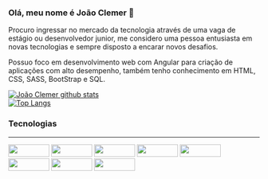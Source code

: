 ### Olá, meu nome é João Clemer 👋
 <p> Procuro ingressar no mercado da tecnologia através de uma vaga de estágio ou desenvolvedor junior, me considero uma pessoa entusiasta em novas tecnologias e sempre disposto a encarar novos desafios.</p>
<p> Possuo foco em desenvolvimento web com Angular para criação de aplicações com alto desempenho, também tenho conhecimento em HTML, CSS, SASS, BootStrap e SQL.</p>

[![João Clemer github stats](https://github-readme-stats-git-masterrstaa-rickstaa.vercel.app/api?username=JoaoClemer&show_icons=true&count_private=true&title_color=c7ffd1&icon_color=c7ffd1&text_color=00f0b1&bg_color=004d38)](https://github.com/JoaoClemer)
<br>
[![Top Langs](https://github-readme-stats-git-masterrstaa-rickstaa.vercel.app/api/top-langs/?username=JoaoClemer&layout=compact&card_width=448&title_color=c7ffd1&&text_color=00f0b1&bg_color=004d38)](https://github.com/JoaoClemer)

### Tecnologias
<hr>
  <div>
    <img aling ='center' height ="25" width="82" src="https://img.shields.io/badge/Angular-DD0031?style=for-the-badge&logo=angular&logoColor=white" /> 
    <img aling ='center' height ="25" width="82" src="https://img.shields.io/badge/JavaScript-F7DF1E?style=for-the-badge&logo=javascript&logoColor=black" />
    <img aling ='center' height ="25" width="82" src="https://img.shields.io/badge/TypeScript-007ACC?style=for-the-badge&logo=typescript&logoColor=white" />
    <img aling ='center' height ="25" width="82" src="https://img.shields.io/badge/HTML5-E34F26?style=for-the-badge&logo=html5&logoColor=white" />
    <img aling ='center' height ="25" width="82" src="https://img.shields.io/badge/CSS3-1572B6?style=for-the-badge&logo=css3&logoColor=white" />
    <img aling ='center' height ="25" width="82" src="https://img.shields.io/badge/GitHub-100000?style=for-the-badge&logo=github&logoColor=white" />          
    <img aling ='center' height ="25" width="82" src="https://img.shields.io/badge/Sass-CC6699?style=for-the-badge&logo=sass&logoColor=white" /> 
    <img aling ='center' height ="25" width="82" src="https://img.shields.io/badge/Bootstrap-563D7C?style=for-the-badge&logo=bootstrap&logoColor=white" />
    
  
  </div>
</hr>
